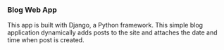 ### Blog Web App  
This app is built with Django, a Python framework. This simple blog application dynamically adds posts to the site and attaches the date and time when post is created.


